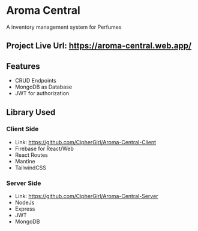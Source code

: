 # Aroma Central

A inventory management system for Perfumes

## Project Live Url: <https://aroma-central.web.app/>

## Features

- CRUD Endpoints
- MongoDB as Database
- JWT for authorization

## Library Used

### Client Side

- Link: <https://github.com/CipherGirl/Aroma-Central-Client>
- Firebase for React/Web
- React Routes
- Mantine
- TailwindCSS

### Server Side

- Link: <https://github.com/CipherGirl/Aroma-Central-Server>
- NodeJs
- Express
- JWT
- MongoDB
